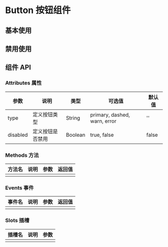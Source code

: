 
# Button 按钮组件

## 基本使用

<preview path="../demos/button/button-1.vue" title="使用样例" description=" "></preview>

## 禁用使用

<preview path="../demos/button/button-2.vue" title="使用样例" description=" "></preview>
## 组件 API

### Attributes 属性

| 参数 | 说明 | 类型 | 可选值 | 默认值 |
|  ----  | ----  | ----  | ----  | ----  |
|  type| 定义按钮类型  | String  | primary, dashed, warn, error| '' |
|  disabled| 定义按钮是否禁用  | Boolean  | true, false | false |

### Methods 方法

| 方法名 | 说明 | 参数 | 返回值 |
|  ----  | ----  | ----  | ----  |
|  |  |  |  |

### Events 事件

| 事件名 | 说明 | 参数 | 返回值 |
|  ----  | ----  | ----  | ----  |
|  |  |  |  |

### Slots 插槽

| 插槽名 | 说明 | 参数 |
|  ----  | ----  | ----  |
|  |  |  |
